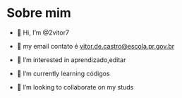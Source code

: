 # Sobre mim

- 👋 Hi, I’m @2vitor7
- 🐒 my email contato é vitor.de.castro@escola.pr.gov.br

- 👀 I’m interested in aprendizado,editar
- 🌱 I’m currently learning códigos 
- 💞️ I’m looking to collaborate on my studs

<!---
2vitor7/2vitor7 is a ✨ special ✨ repository because its `README.md` (this file) appears on your GitHub profile.
You can click the Preview link to take a look at your changes.
--->
